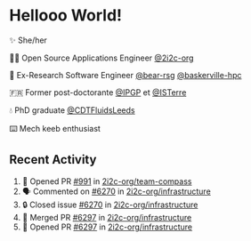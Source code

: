 # Hellooo World!

✨ She/her

👩‍💻 Open Source Applications Engineer [@2i2c-org](https://2i2c.org/)

🐻 Ex-Research Software Engineer [@bear-rsg](https://github.com/bear-rsg) [@baskerville-hpc](https://github.com/baskerville-hpc) 

🇫🇷 Former post-doctorante [@IPGP](https://github.com/IPGP) et [@ISTerre](https://www.isterre.fr/) 

💧 PhD graduate [@CDTFluidsLeeds](https://fluid-dynamics.leeds.ac.uk/) 

⌨️ Mech keeb enthusiast 

## Recent Activity 

<!--START_SECTION:activity-->
1. 💪 Opened PR [#991](https://github.com/2i2c-org/team-compass/pull/991) in [2i2c-org/team-compass](https://github.com/2i2c-org/team-compass)
2. 🗣 Commented on [#6270](https://github.com/2i2c-org/infrastructure/issues/6270#issuecomment-3018416787) in [2i2c-org/infrastructure](https://github.com/2i2c-org/infrastructure)
3. 🔒 Closed issue [#6270](https://github.com/2i2c-org/infrastructure/issues/6270) in [2i2c-org/infrastructure](https://github.com/2i2c-org/infrastructure)
4. 🎉 Merged PR [#6297](https://github.com/2i2c-org/infrastructure/pull/6297) in [2i2c-org/infrastructure](https://github.com/2i2c-org/infrastructure)
5. 💪 Opened PR [#6297](https://github.com/2i2c-org/infrastructure/pull/6297) in [2i2c-org/infrastructure](https://github.com/2i2c-org/infrastructure)
<!--END_SECTION:activity-->
